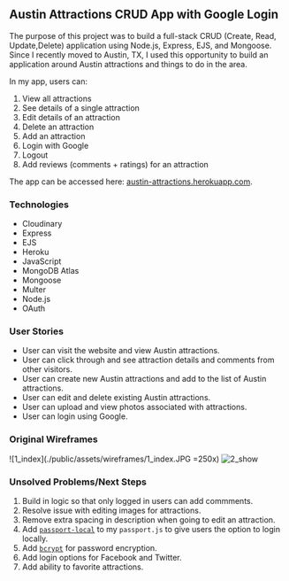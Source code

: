 ## Austin Attractions CRUD App with Google Login
The purpose of this project was to build a full-stack CRUD (Create, Read, Update,Delete) application using Node.js, Express, EJS, and Mongoose. Since I recently moved to Austin, TX, I used this opportunity to build an application around Austin attractions and things to do in the area.

In my app, users can:

1. View all attractions
1. See details of a single attraction
1. Edit details of an attraction
1. Delete an attraction
1. Add an attraction
1. Login with Google
1. Logout
1. Add reviews (comments + ratings) for an attraction

The app can be accessed here: [austin-attractions.herokuapp.com](https://austin-attractions.herokuapp.com/).

### Technologies
* Cloudinary
* Express
* EJS
* Heroku
* JavaScript
* MongoDB Atlas
* Mongoose
* Multer
* Node.js
* OAuth

### User Stories
- User can visit the website and view Austin attractions.
- User can click through and see attraction details and comments from other visitors.
- User can create new Austin attractions and add to the list of Austin attractions.
- User can edit and delete existing Austin attractions.
- User can upload and view photos associated with attractions.
- User can login using Google.

### Original Wireframes
![1_index](./public/assets/wireframes/1_index.JPG =250x)
![2_show](./public/assets/wireframes/2_show.JPG=250x)

### Unsolved Problems/Next Steps
1. Build in logic so that only logged in users can add commments.
1. Resolve issue with editing images for attractions.
1. Remove extra spacing in description when going to edit an attraction.
1. Add [`passport-local`](https://www.passportjs.org/packages/passport-local/) to my `passport.js` to give users the option to login locally.
1. Add [`bcrypt`](https://www.npmjs.com/package/bcrypt) for password encryption.
1. Add login options for Facebook and Twitter.
1. Add ability to favorite attractions.
